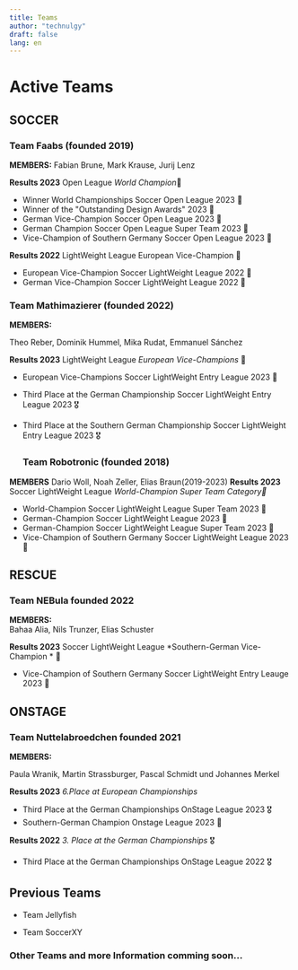 ```yaml
---
title: Teams
author: "technulgy"
draft: false
lang: en
---
```



# Active Teams
## SOCCER

  ### Team Faabs **(founded 2019)**
  **MEMBERS:**
  Fabian Brune, Mark Krause, Jurij Lenz 
  
  **Results 2023** Open League *World Champion*🥇

 - Winner World Championships Soccer Open League 2023 🥇
 - Winner of the "Outstanding Design Awards" 2023 🥇
 - German Vice-Champion Soccer Open League 2023 🥈
 - German Champion Soccer Open League Super Team 2023 🥈
 - Vice-Champion of Southern Germany Soccer Open League 2023 🥈

  **Results 2022** LightWeight League European Vice-Champion 🥈

 - European Vice-Champion Soccer LightWeight League 2022 🥈
 - German Vice-Champion Soccer LightWeight League 2022 🥈

  ### Team Mathimazierer **(founded 2022)**
  **MEMBERS:** 
  
  Theo Reber, Dominik Hummel, Mika Rudat, Emmanuel Sánchez

 **Results 2023** LightWeight League *European Vice-Champions* 🥈

 - European Vice-Champions Soccer LightWeight Entry League 2023 🥈
 - Third Place at the German Championship Soccer LightWeight Entry League 2023 🎖️
 - Third Place at the Southern German Championship Soccer LightWeight Entry League 2023 🎖️

   ### Team Robotronic **(founded 2018)**
 **MEMBERS**
 Dario Woll, Noah Zeller, Elias Braun(2019-2023)
 **Results 2023** Soccer LightWeight League *World-Champion Super Team Category🥇*

 - World-Champion Soccer LightWeight League Super Team 2023 🥇
 - German-Champion Soccer LightWeight League 2023 🥇
 - German-Champion Soccer LightWeight League Super Team 2023 🥇
 - Vice-Champion of Southern Germany Soccer LightWeight League 2023 🥈

 ## RESCUE

  ### Team NEBula **founded 2022**
 **MEMBERS:**  
 Bahaa Alia, Nils Trunzer, Elias Schuster

 **Results 2023** Soccer LightWeight League *Southern-German Vice-Champion * 🥈
  - Vice-Champion of Southern Germany Soccer LightWeight Entry Leauge 2023 🥈

## ONSTAGE 
 ### Team Nuttelabroedchen **founded 2021**
 **MEMBERS:** 

 Paula Wranik, Martin Strassburger, Pascal Schmidt und Johannes Merkel

**Results 2023** *6.Place at European Championships*
  - Third Place at the German Championships OnStage League 2023 🎖️
  - Southern-German Champion Onstage League 2023 🥇
  
**Results 2022** *3. Place at the German Championships* 🎖️
  - Third Place at the German Championships OnStage League 2022 🎖️

## Previous Teams
 - Team Jellyfish

 - Team SoccerXY


### Other Teams and more Information comming soon...